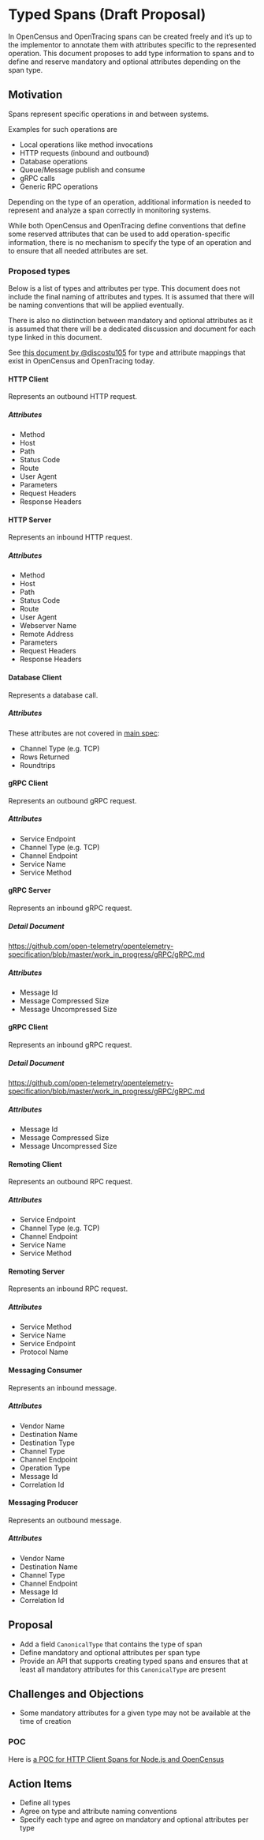 
# Typed Spans (Draft Proposal)

In OpenCensus and OpenTracing spans can be created freely and it’s up to the
implementor to annotate them with attributes specific to the represented operation.
This document proposes to add type information to spans and to define and reserve
mandatory and optional attributes depending on the span type.

## Motivation

Spans represent specific operations in and between systems.

Examples for such operations are

- Local operations like method invocations
- HTTP requests (inbound and outbound)
- Database operations
- Queue/Message publish and consume
- gRPC calls
- Generic RPC operations

Depending on the type of an operation, additional information is needed to
represent and analyze a span correctly in monitoring systems.

While both OpenCensus and OpenTracing define conventions that define some reserved
attributes that can be used to add operation-specific information, there is no
mechanism to specify the type of an operation and to ensure that all needed
attributes are set.

### Proposed types

Below is a list of types and attributes per type.
This document does not include the final naming of attributes and types.
It is assumed that there will be naming conventions that will be applied eventually.

There is also no distinction between mandatory and optional attributes as it is assumed
that there will be a dedicated discussion and document for each type linked in this document.

See [this document by @discostu105](https://docs.google.com/spreadsheets/d/1H0S0BROOgX7zndWF_WL8jb9IW1PN7j3IeryekhX5sKU/edit#gid=0) for type and attribute mappings that exist in OpenCensus and OpenTracing today.

#### HTTP Client
Represents an outbound HTTP request.

##### Attributes

- Method
- Host
- Path
- Status Code
- Route
- User Agent
- Parameters
- Request Headers
- Response Headers

#### HTTP Server
Represents an inbound HTTP request.

##### Attributes
- Method
- Host
- Path
- Status Code
- Route
- User Agent
- Webserver Name
- Remote Address
- Parameters
- Request Headers
- Response Headers

#### Database Client
Represents a database call.

##### Attributes

These attributes are not covered in [main spec](../semantic-conventions.md):

- Channel Type (e.g. TCP)
- Rows Returned
- Roundtrips

#### gRPC Client
Represents an outbound gRPC request.

##### Attributes
- Service Endpoint
- Channel Type (e.g. TCP)
- Channel Endpoint
- Service Name
- Service Method


#### gRPC Server
Represents an inbound gRPC request.

##### Detail Document
https://github.com/open-telemetry/opentelemetry-specification/blob/master/work_in_progress/gRPC/gRPC.md

##### Attributes
- Message Id
- Message Compressed Size
- Message Uncompressed Size

#### gRPC Client
Represents an inbound gRPC request.

##### Detail Document
https://github.com/open-telemetry/opentelemetry-specification/blob/master/work_in_progress/gRPC/gRPC.md

##### Attributes
- Message Id
- Message Compressed Size
- Message Uncompressed Size

#### Remoting Client
Represents an outbound RPC request.

##### Attributes
- Service Endpoint
- Channel Type (e.g. TCP)
- Channel Endpoint
- Service Name
- Service Method


#### Remoting Server
Represents an inbound RPC request.

##### Attributes
- Service Method
- Service Name
- Service Endpoint
- Protocol Name


#### Messaging Consumer
Represents an inbound message.

##### Attributes
- Vendor Name
- Destination Name
- Destination Type
- Channel Type
- Channel Endpoint
- Operation Type
- Message Id
- Correlation Id

#### Messaging Producer
Represents an outbound message.

##### Attributes
- Vendor Name
- Destination Name
- Channel Type
- Channel Endpoint
- Message Id
- Correlation Id

## Proposal
* Add a field `CanonicalType` that contains the type of span
* Define mandatory and optional attributes per span type
* Provide an API that supports creating typed spans and ensures that at least all
  mandatory attributes for this `CanonicalType` are present

## Challenges and Objections
- Some mandatory attributes for a given type may not be available at the time of creation

### POC
Here is [a POC for HTTP Client Spans for Node.js and OpenCensus](https://github.com/danielkhan/opencensus-node-typed-span-sample)

## Action Items
- Define all types
- Agree on type and attribute naming conventions
- Specify each type and agree on mandatory and optional attributes per type